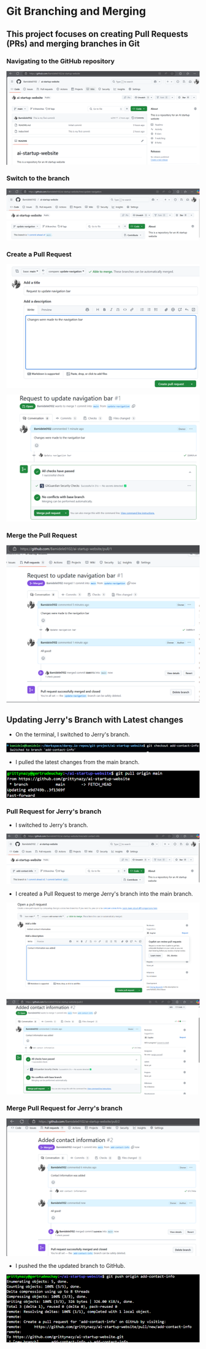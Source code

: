 # Git Branching and Merging

## This project focuses on creating Pull Requests (PRs) and merging branches in Git

### Navigating to the GitHub repository

![GitHub Repository](./images/navigate-github.png)

### Switch to the branch

![Switch to Branch](./images/switch-branch.png)

### Create a Pull Request

![Create Pull Request](./images/create-pull-request.png)

![Create Pull Request 2](./images/create-pull-request-2.png)

### Merge the Pull Request

![Merge Pull Request](./images/merge-pull-request.png)

## Updating Jerry's Branch with Latest changes

- On the terminal, I switched to Jerry's branch.

![Switch to Jerry's Branch](./images/switch-jerry-branch.png)

- I pulled the latest changes from the main branch.

![Pull Latest Changes](./images/pull-latest-changes.png)

### Pull Request for Jerry's branch

- I switched to Jerry's branch.

![Switch to Jerry's Branch](./images/create-pull-request-jerry.png)

- I created a Pull Request to merge Jerry's branch into the main branch.

![Create Pull Request for Jerry's Branch](./images/create-pull-request-jerry-2.png)

![Pull Request for Jerry's Branch](./images/merge-pull-request-jerry.png)

### Merge Pull Request for Jerry's branch

![Merge Pull Request for Jerry's Branch](./images/merge-pull-request-jerry2.png)

- I pushed the the updated branch to GitHub.

![Push Changes to Jerry's Branch](./images/push-changes-jerry-branch.png)